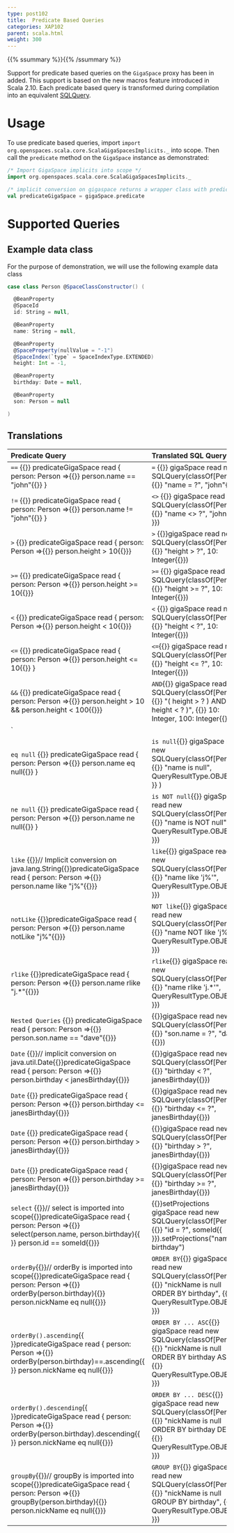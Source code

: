 ```yaml
---
type: post102
title:  Predicate Based Queries
categories: XAP102
parent: scala.html
weight: 300
---
```



{{% ssummary  %}}{{% /ssummary %}}

Support for predicate based queries on the `GigaSpace` proxy has been in added. This support is based on the new macros feature introduced in Scala 2.10.  Each predicate based query is transformed during compilation into an equivalent [SQLQuery](./query-sql.html).


# Usage

To use predicate based queries, import `import org.openspaces.scala.core.ScalaGigaSpacesImplicits._` into scope. Then call the `predicate` method on the `GigaSpace` instance as demonstrated:


```scala
/* Import GigaSpace implicits into scope */
import org.openspaces.scala.core.ScalaGigaSpacesImplicits._

/* implicit conversion on gigaspace returns a wrapper class with predicate based query methods */
val predicateGigaSpace = gigaSpace.predicate
```

# Supported Queries

## Example data class

For the purpose of demonstration, we will use the following example data class


```scala
case class Person @SpaceClassConstructor() (

  @BeanProperty
  @SpaceId
  id: String = null,

  @BeanProperty
  name: String = null,

  @BeanProperty
  @SpaceProperty(nullValue = "-1")
  @SpaceIndex(`type` = SpaceIndexType.EXTENDED)
  height: Int = -1,

  @BeanProperty
  birthday: Date = null,

  @BeanProperty
  son: Person = null

)
```

## Translations


|Predicate Query|Translated SQL Query|
|:--------------|:-------------------|
|`==` {{<wbr>}} predicateGigaSpace read { person: Person =>{{<wbr>}}  person.name == "john"{{<wbr>}} } | `=` {{<wbr>}} gigaSpace read new SQLQuery(classOf[Person], {{<wbr>}}  "name = ?", "john"{{<wbr>}}) |
|`!=` {{<wbr>}} predicateGigaSpace read { person: Person =>{{<wbr>}}  person.name != "john"{{<wbr>}} } | `<>` {{<wbr>}} gigaSpace read new SQLQuery(classOf[Person], {{<wbr>}} "name <> ?", "john"{{<wbr>}}) |
|`>`  {{<wbr>}} predicateGigaSpace read { person: Person =>{{<wbr>}}  person.height > 10{{<wbr>}}}| `>` {{<wbr>}}gigaSpace read new SQLQuery(classOf[Person], {{<wbr>}} "height > ?", 10: Integer{{<wbr>}})|
|`>=` {{<wbr>}} predicateGigaSpace read { person: Person =>{{<wbr>}}  person.height >= 10{{<wbr>}}} | `>=` {{<wbr>}} gigaSpace read new SQLQuery(classOf[Person], {{<wbr>}}  "height >= ?", 10: Integer{{<wbr>}}) |
|`<`  {{<wbr>}} predicateGigaSpace read { person: Person =>{{<wbr>}} person.height < 10{{<wbr>}}}| `<` {{<wbr>}}  gigaSpace read new SQLQuery(classOf[Person], {{<wbr>}} "height < ?", 10: Integer{{<wbr>}})|
|`<=` {{<wbr>}} predicateGigaSpace read { person: Person =>{{<wbr>}}  person.height <= 10{{<wbr>}} } | `<=`{{<wbr>}}  gigaSpace read new SQLQuery(classOf[Person], {{<wbr>}}  "height <= ?", 10: Integer{{<wbr>}}) |
|`&&` {{<wbr>}} predicateGigaSpace read { person: Person =>{{<wbr>}}  person.height > 10 && person.height < 100{{<wbr>}}} | `AND`{{<wbr>}} gigaSpace read new SQLQuery(classOf[Person], {{<wbr>}}  "( height > ? ) AND ( height < ? )", {{<wbr>}}  10: Integer, 100: Integer{{<wbr>}})|
|`||` {{<wbr>}} predicateGigaSpace read { person: Person =>{{<wbr>}}  person.height < 10 \| person.height > 100{{<wbr>}}} | `OR`{{<wbr>}} gigaSpace read new SQLQuery(classOf[Person], {{<wbr>}} "( height < ? ) OR ( height > ? )", {{<wbr>}}  10: Integer, 100: Integer{{<wbr>}}) |
|`eq null` {{<wbr>}} predicateGigaSpace read { person: Person =>{{<wbr>}}  person.name eq null{{<wbr>}} } | `is null`{{<wbr>}} gigaSpace read new SQLQuery(classOf[Person], {{<wbr>}} "name is null", QueryResultType.OBJECT{{<wbr>}} ) |
|`ne null` {{<wbr>}} predicateGigaSpace read { person: Person =>{{<wbr>}}  person.name ne null{{<wbr>}} } | `is NOT null`{{<wbr>}} gigaSpace read new SQLQuery(classOf[Person], {{<wbr>}} "name is NOT null", QueryResultType.OBJECT{{<wbr>}}) |
|`like` {{<wbr>}}//  Implicit conversion on java.lang.String{{<wbr>}}predicateGigaSpace read { person: Person =>{{<wbr>}}  person.name like "j%"{{<wbr>}}}| `like`{{<wbr>}} gigaSpace read new SQLQuery(classOf[Person], {{<wbr>}}  "name like 'j%'", QueryResultType.OBJECT{{<wbr>}}) |
|`notLike` {{<wbr>}}predicateGigaSpace read { person: Person =>{{<wbr>}}  person.name notLike "j%"{{<wbr>}}} | `NOT like`{{<wbr>}} gigaSpace read new SQLQuery(classOf[Person], {{<wbr>}} "name NOT like 'j%'", QueryResultType.OBJECT{{<wbr>}}) |
|`rlike` {{<wbr>}}predicateGigaSpace read { person: Person =>{{<wbr>}}  person.name rlike "j.\*"{{<wbr>}}} | `rlike`{{<wbr>}} gigaSpace read new SQLQuery(classOf[Person], {{<wbr>}} "name rlike 'j.\*'", QueryResultType.OBJECT{{<wbr>}}) |
|`Nested Queries` {{<wbr>}} predicateGigaSpace read { person: Person =>{{<wbr>}} person.son.name == "dave"{{<wbr>}}} |{{<wbr>}}gigaSpace read new SQLQuery(classOf[Person], {{<wbr>}} "son.name = ?", "dave"{{<wbr>}}) |
|`Date` {{<wbr>}}// implicit conversion on java.util.Date{{<wbr>}}predicateGigaSpace read { person: Person =>{{<wbr>}}  person.birthday < janesBirthday{{<wbr>}}} |{{<wbr>}}gigaSpace read new SQLQuery(classOf[Person], {{<wbr>}}  "birthday < ?", janesBirthday{{<wbr>}}) |
|`Date` {{<wbr>}} predicateGigaSpace read { person: Person =>{{<wbr>}} person.birthday <= janesBirthday{{<wbr>}}} |{{<wbr>}}gigaSpace read new SQLQuery(classOf[Person], {{<wbr>}} "birthday <= ?", janesBirthday{{<wbr>}}) |
|`Date` {{<wbr>}} predicateGigaSpace read { person: Person =>{{<wbr>}}  person.birthday > janesBirthday{{<wbr>}}} |{{<wbr>}}gigaSpace read new SQLQuery(classOf[Person], {{<wbr>}} "birthday > ?", janesBirthday{{<wbr>}}) |
|`Date` {{<wbr>}} predicateGigaSpace read { person: Person =>{{<wbr>}}  person.birthday >= janesBirthday{{<wbr>}}} |{{<wbr>}}gigaSpace read new SQLQuery(classOf[Person], {{<wbr>}} "birthday >= ?", janesBirthday{{<wbr>}}) |
|`select` {{<wbr>}}// select is imported into scope{{<wbr>}}predicateGigaSpace read { person: Person =>{{<wbr>}} select(person.name, person.birthday){{<wbr>}} person.id == someId{{<wbr>}}} | {{<wbr>}}setProjections gigaSpace read new SQLQuery(classOf[Person], {{<wbr>}} "id = ?", someId{{<wbr>}}).setProjections("name, birthday") |
|`orderBy`{{<wbr>}}// orderBy is imported into scope{{<wbr>}}predicateGigaSpace read { person: Person =>{{<wbr>}} orderBy(person.birthday){{<wbr>}}  person.nickName eq null{{<wbr>}}} | `ORDER BY`{{<wbr>}} gigaSpace read new SQLQuery(classOf[Person], {{<wbr>}}  "nickName is null ORDER BY birthday", {{<wbr>}}  QueryResultType.OBJECT{{<wbr>}}) |
|`orderBy().ascending`{{<wbr>}}predicateGigaSpace read { person: Person =>{{<wbr>}}  orderBy(person.birthday)==.ascending{{<wbr>}} person.nickName eq null{{<wbr>}}} | `ORDER BY ... ASC`{{<wbr>}} gigaSpace read new SQLQuery(classOf[Person], {{<wbr>}} "nickName is null ORDER BY birthday ASC", {{<wbr>}}  QueryResultType.OBJECT{{<wbr>}}) |
|`orderBy().descending`{{<wbr>}}predicateGigaSpace read { person: Person =>{{<wbr>}}  orderBy(person.birthday).descending{{<wbr>}} person.nickName eq null{{<wbr>}}} | `ORDER BY ... DESC`{{<wbr>}} gigaSpace read new SQLQuery(classOf[Person], {{<wbr>}}  "nickName is null ORDER BY birthday DESC", {{<wbr>}}  QueryResultType.OBJECT{{<wbr>}}) |
|`groupBy`{{<wbr>}}// groupBy is imported into scope{{<wbr>}}predicateGigaSpace read { person: Person =>{{<wbr>}}  groupBy(person.birthday){{<wbr>}}  person.nickName eq null{{<wbr>}}} | `GROUP BY`{{<wbr>}} gigaSpace read new SQLQuery(classOf[Person], {{<wbr>}}  "nickName is null GROUP BY birthday", {{<wbr>}}  QueryResultType.OBJECT{{<wbr>}}) |
